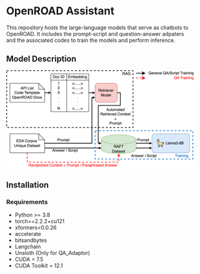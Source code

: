 # OpenROAD Assistant
This repository hosts the large-language models that serve as chatbots to OpenROAD. 
It includes the prompt-script and question-answer adpaters and the associated codes to train the models and perform inference. 



## Model Description

![Model Architecture](Images/Model_Architecture.png)

## Installation
### Requirements
- Python >= 3.8
- torch==2.2.2+cu121
- xformers<0.0.26
- accelerate
- bitsandbytes
- Langchain
- Unsloth (Only for QA_Adaptor)
- CUDA = 7.5
- CUDA Toolkit = 12.1

